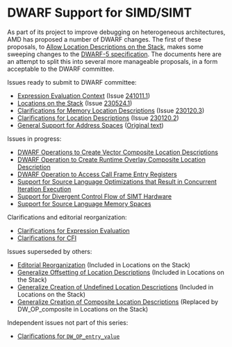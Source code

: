 # DWARF Support for SIMD/SIMT

As part of its project to improve debugging on heterogeneous architectures,
AMD has proposed a number of DWARF changes. The first of these proposals,
to [Allow Location Descriptions on the Stack][amd],
makes some sweeping changes to the [DWARF-5 specification][dwarf5].
The documents here are an attempt to split this into several
more manageable proposals, in a form acceptable to the DWARF committee.

Issues ready to submit to DWARF committee:

* [Expression Evaluation Context](001a-context.md) (Issue [241011.1][241011.1])
* [Locations on the Stack](005-locations-on-stack.md) (Issue [230524.1][230524.1])
* [Clarifications for Memory Location Descriptions](004-clarifications-mem.txt) (Issue [230120.3][230120.3])
* [Clarifications for Location Descriptions](002-clarifications-loc.txt) (Issue [230120.2][230120.2])
* [General Support for Address Spaces](013-generalize-address-spaces.md) ([Original text](013-generalize-address-spaces.orig.txt))

Issues in progress:

* [DWARF Operations to Create Vector Composite Location Descriptions](015-vector-composite-location-descriptions.txt)
* [DWARF Operation to Create Runtime Overlay Composite Location Description](016-overlay-composite-location-descriptions.md)
* [DWARF Operation to Access Call Frame Entry Registers](017-call-frame-entry-registers.txt)
* [Support for Source Language Optimizations that Result in Concurrent Iteration Execution](020-simd-hardware.txt)
* [Support for Divergent Control Flow of SIMT Hardware](021-divergent-control-flow.txt)
* [Support for Source Language Memory Spaces](022-memory-spaces.txt)

Clarifications and editorial reorganization:

* [Clarifications for Expression Evaluation](001-clarifications-eval.md)
* [Clarifications for CFI](003-clarifications-cfi.txt)

Issues superseded by others:

* [Editorial Reorganization](006-editorial.txt) (Included in Locations on the Stack)
* [Generalize Offsetting of Location Descriptions](010-generalize-offsetting.txt) (Included in Locations on the Stack)
* [Generalize Creation of Undefined Location Descriptions](011-generalize-undefined.txt) (Included in Locations on the Stack)
* [Generalize Creation of Composite Location Descriptions](012-generalize-composite.txt) (Replaced by DW_OP_composite in Locations on the Stack)

Independent issues not part of this series:

* [Clarifications for `DW_OP_entry_value`](entry-value.txt)

[amd]: https://llvm.org/docs/AMDGPUDwarfExtensionAllowLocationDescriptionOnTheDwarfExpressionStack/AMDGPUDwarfExtensionAllowLocationDescriptionOnTheDwarfExpressionStack.html#a-2-general-description
[dwarf5]: https://dwarfstd.org/dwarf5std.html
[230524.1]: https://dwarfstd.org/issues/230524.1.html
[230120.2]: https://dwarfstd.org/issues/230120.2.html
[230120.3]: https://dwarfstd.org/issues/230120.3.html
[241011.1]: https://dwarfstd.org/issues/241011.1.html
